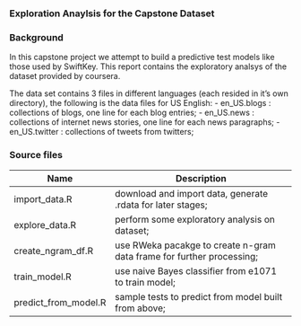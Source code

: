 ### Exploration Anaylsis for the Capstone Dataset

### Background

In this capstone project we attempt to build a predictive test models like those used by SwiftKey. This report contains the exploratory analsys of the dataset provided by coursera.

The data set contains 3 files in different languages (each resided in it’s own directory), the following is the data files for US English: - en_US.blogs : collections of blogs, one line for each blog entries; - en_US.news : collections of internet news stories, one line for each news paragraphs; - en_US.twitter : collections of tweets from twitters;

### Source files 

| Name                 | Description                                                           |
| -------------------- | --------------------------------------------------------------------- |
| import_data.R        | download and import data, generate .rdata for later stages;           |
| explore_data.R       | perform some exploratory analysis on dataset;                         |
| create_ngram_df.R    | use RWeka pacakge to create n-gram data frame for further processing; |
| train_model.R        | use naive Bayes classifier from e1071 to train model;                 | 
| predict_from_model.R | sample tests to predict from model built from above;                  | 

